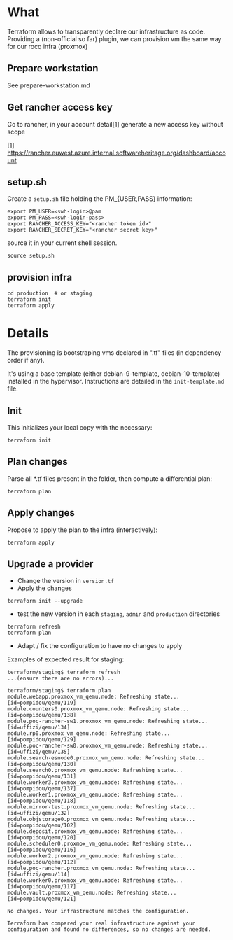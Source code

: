 # What

Terraform allows to transparently declare our infrastructure as code. Providing
a (non-official so far) plugin, we can provision vm the same way for our rocq
infra (proxmox)

## Prepare workstation

See prepare-workstation.md

## Get rancher access key
Go to rancher, in your account detail[1] generate a new access key without scope

[1] https://rancher.euwest.azure.internal.softwareheritage.org/dashboard/account

## setup.sh

Create a `setup.sh` file holding the PM_{USER,PASS} information:

```
export PM_USER=<swh-login>@pam
export PM_PASS=<swh-login-pass>
export RANCHER_ACCESS_KEY="<rancher token id>"
export RANCHER_SECRET_KEY="<rancher secret key>"
```

source it in your current shell session.

```
source setup.sh
```

## provision infra

```
cd production  # or staging
terraform init
terraform apply
```

# Details

The provisioning is bootstraping vms declared in ".tf" files (in dependency
order if any).

It's using a base template (either debian-9-template, debian-10-template)
installed in the hypervisor. Instructions are detailed in the
`init-template.md` file.

## Init

This initializes your local copy with the necessary:

```
terraform init
```

## Plan changes

Parse all *.tf files present in the folder, then compute a differential plan:

```
terraform plan
```

## Apply changes

Propose to apply the plan to the infra (interactively):

```
terraform apply
```

## Upgrade a provider

- Change the version in `version.tf`
- Apply the changes

```
terraform init --upgrade
```
- test the new version in each `staging`, `admin` and `production` directories

```
terraform refresh
terraform plan
```

- Adapt / fix the configuration to have no changes to apply

Examples of expected result for staging:
```
terraform/staging$ terraform refresh
...(ensure there are no errors)...

terraform/staging$ terraform plan
module.webapp.proxmox_vm_qemu.node: Refreshing state... [id=pompidou/qemu/119]
module.counters0.proxmox_vm_qemu.node: Refreshing state... [id=pompidou/qemu/138]
module.poc-rancher-sw1.proxmox_vm_qemu.node: Refreshing state... [id=uffizi/qemu/134]
module.rp0.proxmox_vm_qemu.node: Refreshing state... [id=pompidou/qemu/129]
module.poc-rancher-sw0.proxmox_vm_qemu.node: Refreshing state... [id=uffizi/qemu/135]
module.search-esnode0.proxmox_vm_qemu.node: Refreshing state... [id=pompidou/qemu/130]
module.search0.proxmox_vm_qemu.node: Refreshing state... [id=pompidou/qemu/131]
module.worker3.proxmox_vm_qemu.node: Refreshing state... [id=pompidou/qemu/137]
module.worker1.proxmox_vm_qemu.node: Refreshing state... [id=pompidou/qemu/118]
module.mirror-test.proxmox_vm_qemu.node: Refreshing state... [id=uffizi/qemu/132]
module.objstorage0.proxmox_vm_qemu.node: Refreshing state... [id=pompidou/qemu/102]
module.deposit.proxmox_vm_qemu.node: Refreshing state... [id=pompidou/qemu/120]
module.scheduler0.proxmox_vm_qemu.node: Refreshing state... [id=pompidou/qemu/116]
module.worker2.proxmox_vm_qemu.node: Refreshing state... [id=pompidou/qemu/112]
module.poc-rancher.proxmox_vm_qemu.node: Refreshing state... [id=uffizi/qemu/114]
module.worker0.proxmox_vm_qemu.node: Refreshing state... [id=pompidou/qemu/117]
module.vault.proxmox_vm_qemu.node: Refreshing state... [id=pompidou/qemu/121]

No changes. Your infrastructure matches the configuration.

Terraform has compared your real infrastructure against your configuration and found no differences, so no changes are needed.
```
